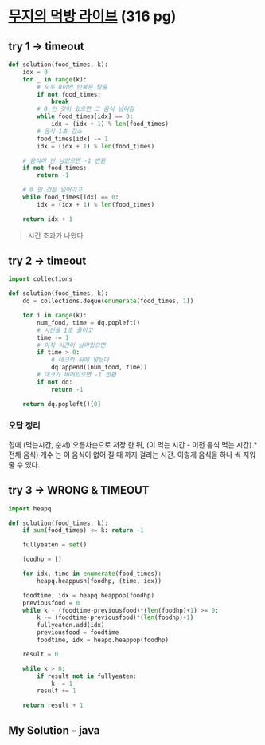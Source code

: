 # [무지의 먹방 라이브](https://programmers.co.kr/learn/courses/30/lessons/42891?language=python3) (316 pg)

## try 1 -> timeout

```python
def solution(food_times, k):
    idx = 0
    for _ in range(k):
        # 모두 0이면 반복문 탈출
        if not food_times:
            break
        # 0 인 것이 있으면 그 음식 넘어감
        while food_times[idx] == 0:
            idx = (idx + 1) % len(food_times)
        # 음식 1초 감소
        food_times[idx] -= 1
        idx = (idx + 1) % len(food_times)

    # 음식이 안 남았으면 -1 반환
    if not food_times:
        return -1

    # 0 인 것은 넘어가고
    while food_times[idx] == 0:
        idx = (idx + 1) % len(food_times)

    return idx + 1

```
> 시간 초과가 나왔다

## try 2 -> timeout

```python
import collections

def solution(food_times, k):
    dq = collections.deque(enumerate(food_times, 1))

    for i in range(k):
        num_food, time = dq.popleft()
        # 시간을 1초 줄이고
        time -= 1
        # 아직 시간이 남아있으면
        if time > 0:
            # 데크의 뒤에 넣는다
            dq.append((num_food, time))
        # 데크가 비어있으면 -1 반환
        if not dq:
            return -1

    return dq.popleft()[0]

```

### 오답 정리
힙에 (먹는시간, 순서) 오름차순으로 저장 한 뒤, (이 먹는 시간 - 이전 음식 먹는 시간) * 전체 음식) 개수 는 이 음식이 없어 질 때 까지 걸리는 시간. 이렇게 음식을 하나 씩 지워줄 수 있다.

## try 3 -> WRONG & TIMEOUT

```python
import heapq

def solution(food_times, k):
    if sum(food_times) <= k: return -1

    fullyeaten = set()

    foodhp = []

    for idx, time in enumerate(food_times):
        heapq.heappush(foodhp, (time, idx))

    foodtime, idx = heapq.heappop(foodhp)
    previousfood = 0
    while k - (foodtime-previousfood)*(len(foodhp)+1) >= 0:
        k -= (foodtime-previousfood)*(len(foodhp)+1)
        fullyeaten.add(idx)
        previousfood = foodtime
        foodtime, idx = heapq.heappop(foodhp)

    result = 0

    while k > 0:
        if result not in fullyeaten:
            k -= 1
        result += 1

    return result + 1
```

## My Solution - java

```java

```
